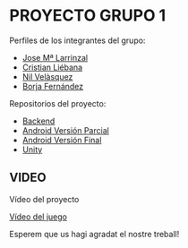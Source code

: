 # PROYECTO GRUPO 1

Perfiles de los integrantes del grupo:
- [Jose Mª Larrinzal](https://github.com/Jlarrinzal)
- [Cristian Liébana](https://github.com/cristianliebana)
- [Nil Velàsquez](https://github.com/nilvelasquez)
- [Borja Fernández](https://github.com/borjafernandez35)


Repositorios del proyecto:
- [Backend](https://github.com/Jlarrinzal/Proyecto_DSA)
- [Android Versión Parcial](https://github.com/cristianliebana/Proyecto_DSA_Android)
- [Android Versión Final](https://github.com/cristianliebana/Proyecto_DSA_Android_V2)
- [Unity](https://github.com/nilvelasquez/MyProject)

## VIDEO

Vídeo del proyecto

[Vídeo del juego](https://drive.google.com/drive/u/2/folders/1ASp8KJCoI6acixKnqZr8lcVOpHes00kk)

Esperem que us hagi agradat el nostre treball!





